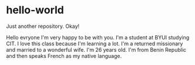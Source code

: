 # hello-world
Just another repository. Okay!






Hello evryone
I'm very happy to be with you. I'm a student at BYUI studying CIT. I love this class because I'm learning a lot. I'm a returned missionary and married to a wonderful wife. I'm 26 years old. I'm from Benin Republic and then speaks French as my native language.
